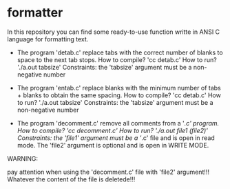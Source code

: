 # formatter

In this repository you can find some ready-to-use function writte in ANSI C language for formatting text.

- The program 'detab.c' replace tabs with the correct number of blanks to space to the next tab stops.
    How to compile? 'cc detab.c'
    How to run? './a.out tabsize'
    Constraints: the 'tabsize' argument must be a non-negative number 

- The program 'entab.c' replace blanks with the minimum number of tabs + blanks to obtain the same spacing.
    How to compile? 'cc detab.c'
    How to run? './a.out tabsize'
    Constraints: the 'tabsize' argument must be a non-negative number 

- The program 'decomment.c' remove all comments from a '*.c' program.
    How to compile? 'cc decomment.c'
    How to run? './a.out file1 (file2)'
    Constraints: the 'file1' argument must be a '*.c' file and is open in read mode. The 'file2' argument is optional and is open in WRITE MODE.
    
WARNING:

pay attention when using the 'decomment.c' file with 'file2' argument!!!
Whatever the content of the file is deletede!!!
